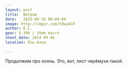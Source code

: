 ```yaml
---
layout: post
title:  Витраж
date:   2015-09-18 00:00:00
image: http://imgur.com/Y8wyACH
author: К.С.
gear: E-300 / 35mm macro
shoot_date: 2014 09 04
location: Ёль-база

---
```


Продолжим про осень. Это, вот, лист черёмухи такой.
